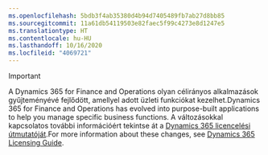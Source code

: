 ```yaml
---
ms.openlocfilehash: 5bdb3f4ab35380d4b94d7405489fb7ab27d8bb85
ms.sourcegitcommit: 11a61db54119503e82faec5f99c4273e8d1247e5
ms.translationtype: HT
ms.contentlocale: hu-HU
ms.lasthandoff: 10/16/2020
ms.locfileid: "4069721"
---
```

> [!IMPORTANT]
> <span data-ttu-id="430ee-101">A Dynamics 365 for Finance and Operations olyan célirányos alkalmazások gyűjteményévé fejlődött, amellyel adott üzleti funkciókat kezelhet.</span><span class="sxs-lookup"><span data-stu-id="430ee-101">Dynamics 365 for Finance and Operations has evolved into purpose-built applications to help you manage specific business functions.</span></span> <span data-ttu-id="430ee-102">A változásokkal kapcsolatos további információért tekintse át a [Dynamics 365 licencelési útmutatóját](https://mbs.microsoft.com/Files/public/365/Dynamics365LicensingGuide.pdf).</span><span class="sxs-lookup"><span data-stu-id="430ee-102">For more information about these changes, see [Dynamics 365 Licensing Guide](https://mbs.microsoft.com/Files/public/365/Dynamics365LicensingGuide.pdf).</span></span>
 
